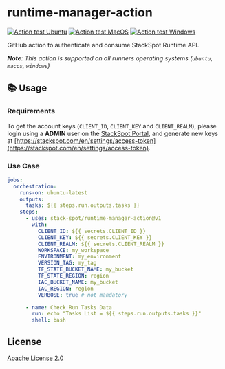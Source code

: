 # runtime-manager-action

[![Action test Ubuntu](https://github.com/stack-spot/runtime-manager-action/actions/workflows/action-test-ubuntu.yaml/badge.svg)](https://github.com/stack-spot/runtime-manager-action/actions/workflows/action-test-ubuntu.yaml) [![Action test MacOS](https://github.com/stack-spot/runtime-manager-action/actions/workflows/action-test-macos.yaml/badge.svg)](https://github.com/stack-spot/runtime-manager-action/actions/workflows/action-test-macos.yaml) [![Action test Windows](https://github.com/stack-spot/runtime-manager-action/actions/workflows/action-test-windows.yaml/badge.svg)](https://github.com/stack-spot/runtime-manager-action/actions/workflows/action-test-windows.yaml)

GitHub action to authenticate and consume StackSpot Runtime API.

_**Note**: This action is supported on all runners operating systems (`ubuntu`, `macos`, `windows`)_

## 📚 Usage

### Requirements

To get the account keys (`CLIENT_ID`, `CLIENT_KEY` and `CLIENT_REALM`), please login using a **ADMIN** user on the [StackSpot Portal](https://stackspot.com), and generate new keys at [https://stackspot.com/en/settings/access-token](https://stackspot.com/en/settings/access-token).

### Use Case

```yaml
jobs:
  orchestration:
    runs-on: ubuntu-latest
    outputs:
      tasks: ${{ steps.run.outputs.tasks }}
    steps:
      - uses: stack-spot/runtime-manager-action@v1
        with:
          CLIENT_ID: ${{ secrets.CLIENT_ID }}
          CLIENT_KEY: ${{ secrets.CLIENT_KEY }}
          CLIENT_REALM: ${{ secrets.CLIENT_REALM }}
          WORKSPACE: my_workspace
          ENVIRONMENT: my_environment
          VERSION_TAG: my_tag
          TF_STATE_BUCKET_NAME: my_bucket
          TF_STATE_REGION: region
          IAC_BUCKET_NAME: my_bucket
          IAC_REGION: region
          VERBOSE: true # not mandatory

      - name: Check Run Tasks Data
        run: echo "Tasks List = ${{ steps.run.outputs.tasks }}"
        shell: bash
```



## License

[Apache License 2.0](https://github.com/stack-spot/runtime-manager-action/blob/main/LICENSE)
